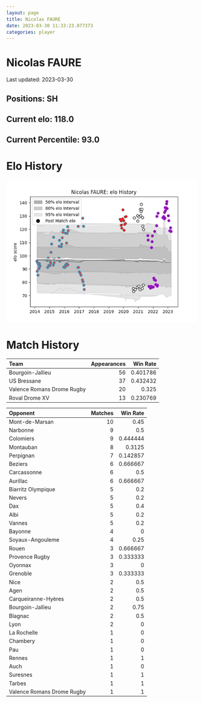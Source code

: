 ```yaml
---  
layout: page  
title: Nicolas FAURE  
date: 2023-03-30 11:33:23.077373  
categories: player  
---
```

# Nicolas FAURE


Last updated: 2023-03-30
## Positions: SH

## Current elo: 118.0

## Current Percentile: 93.0

# Elo History


![elo history](history_NicolasFAURE.png)
# Match History


| Team                       |   Appearances |   Win Rate |
|:---------------------------|--------------:|-----------:|
| Bourgoin-Jallieu           |            56 |   0.401786 |
| US Bressane                |            37 |   0.432432 |
| Valence Romans Drome Rugby |            20 |   0.325    |
| Roval Drome XV             |            13 |   0.230769 |

| Opponent                   |   Matches |   Win Rate |
|:---------------------------|----------:|-----------:|
| Mont-de-Marsan             |        10 |   0.45     |
| Narbonne                   |         9 |   0.5      |
| Colomiers                  |         9 |   0.444444 |
| Montauban                  |         8 |   0.3125   |
| Perpignan                  |         7 |   0.142857 |
| Beziers                    |         6 |   0.666667 |
| Carcassonne                |         6 |   0.5      |
| Aurillac                   |         6 |   0.666667 |
| Biarritz Olympique         |         5 |   0.2      |
| Nevers                     |         5 |   0.2      |
| Dax                        |         5 |   0.4      |
| Albi                       |         5 |   0.2      |
| Vannes                     |         5 |   0.2      |
| Bayonne                    |         4 |   0        |
| Soyaux-Angouleme           |         4 |   0.25     |
| Rouen                      |         3 |   0.666667 |
| Provence Rugby             |         3 |   0.333333 |
| Oyonnax                    |         3 |   0        |
| Grenoble                   |         3 |   0.333333 |
| Nice                       |         2 |   0.5      |
| Agen                       |         2 |   0.5      |
| Carqueiranne-Hyères        |         2 |   0.5      |
| Bourgoin-Jallieu           |         2 |   0.75     |
| Blagnac                    |         2 |   0.5      |
| Lyon                       |         2 |   0        |
| La Rochelle                |         1 |   0        |
| Chambery                   |         1 |   0        |
| Pau                        |         1 |   0        |
| Rennes                     |         1 |   1        |
| Auch                       |         1 |   0        |
| Suresnes                   |         1 |   1        |
| Tarbes                     |         1 |   1        |
| Valence Romans Drome Rugby |         1 |   1        |